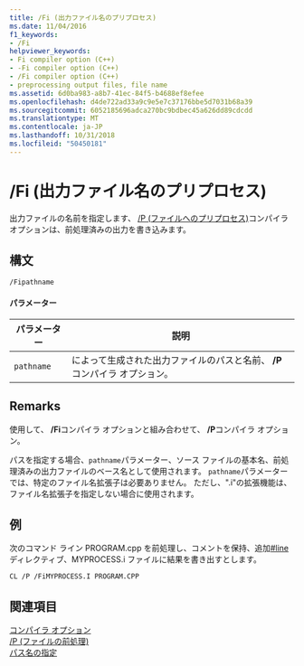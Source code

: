 ```yaml
---
title: /Fi (出力ファイル名のプリプロセス)
ms.date: 11/04/2016
f1_keywords:
- /Fi
helpviewer_keywords:
- Fi compiler option (C++)
- -Fi compiler option (C++)
- /Fi compiler option (C++)
- preprocessing output files, file name
ms.assetid: 6d0ba983-a8b7-41ec-84f5-b4688ef8efee
ms.openlocfilehash: d4de722ad33a9c9e5e7c37176bbe5d7031b68a39
ms.sourcegitcommit: 6052185696adca270bc9bdbec45a626dd89cdcdd
ms.translationtype: MT
ms.contentlocale: ja-JP
ms.lasthandoff: 10/31/2018
ms.locfileid: "50450181"
---
```

# <a name="fi-preprocess-output-file-name"></a>/Fi (出力ファイル名のプリプロセス)

出力ファイルの名前を指定します、 [/P (ファイルへのプリプロセス)](../../build/reference/p-preprocess-to-a-file.md)コンパイラ オプションは、前処理済みの出力を書き込みます。

## <a name="syntax"></a>構文

```
/Fipathname
```

#### <a name="parameters"></a>パラメーター

|パラメーター|説明|
|---------------|-----------------|
|`pathname`|によって生成された出力ファイルのパスと名前、 **/P**コンパイラ オプション。|

## <a name="remarks"></a>Remarks

使用して、 **/Fi**コンパイラ オプションと組み合わせて、 **/P**コンパイラ オプション。

パスを指定する場合、`pathname`パラメーター、ソース ファイルの基本名、前処理済みの出力ファイルのベース名として使用されます。 `pathname`パラメーターでは、特定のファイル名拡張子は必要ありません。 ただし、".i"の拡張機能は、ファイル名拡張子を指定しない場合に使用されます。

## <a name="example"></a>例

次のコマンド ライン PROGRAM.cpp を前処理し、コメントを保持、追加[#line](../../preprocessor/hash-line-directive-c-cpp.md)ディレクティブ、MYPROCESS.i ファイルに結果を書き出すとします。

```
CL /P /FiMYPROCESS.I PROGRAM.CPP
```

## <a name="see-also"></a>関連項目

[コンパイラ オプション](../../build/reference/compiler-options.md)<br/>
[/P (ファイルの前処理)](../../build/reference/p-preprocess-to-a-file.md)<br/>
[パス名の指定](../../build/reference/specifying-the-pathname.md)